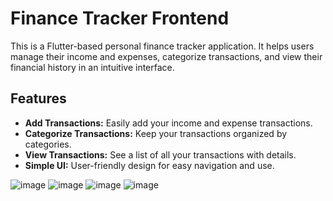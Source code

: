 # Finance Tracker Frontend

This is a Flutter-based personal finance tracker application. It helps users manage their income and expenses, categorize transactions, and view their financial history in an intuitive interface.

## Features

- **Add Transactions:** Easily add your income and expense transactions.
- **Categorize Transactions:** Keep your transactions organized by categories.
- **View Transactions:** See a list of all your transactions with details.
- **Simple UI:** User-friendly design for easy navigation and use.

![image](https://github.com/user-attachments/assets/c2e09e95-0834-4025-966e-9a48d6c35165)
![image](https://github.com/user-attachments/assets/fbe3cfa1-4485-4588-93c0-f7556624b905)
![image](https://github.com/user-attachments/assets/68bf2267-8227-4e7e-a367-c77ed01cab33)
![image](https://github.com/user-attachments/assets/e9d2c640-cc4d-41b7-9f02-9eecc6be6253)
